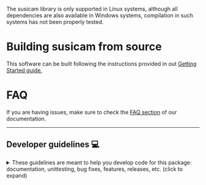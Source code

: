 The susicam library is only supported in Linux systems, although all dependencies are also available in Windows systems,
compilation in such systems has not been properly tested. 

# Building susicam from source
This software can be built following the instructions provided in out [Getting Started guide.](https://imsy.pages.dkfz.de/issi/susicam/getting_started.html)

# FAQ
If you are having issues, make sure to check the [FAQ section](https://imsy.pages.dkfz.de/issi/susicam/faq.html) of our documentation. 



---

## **Developer guidelines** :computer: 
<details>
<summary>
These guidelines are meant to help you develop code for this package: documentation, unittesting, bug fixes, features, releases, etc. (click to expand)

</summary>

### General rules
1. Binary files can NOT be added to the repository, ideally you should develop your code in `.cpp, .h` files.
   Example of files that should NOT be added to the repository: `.png`, `.tif`, `.npy`, `.pkl`, `.dat`, `.html`
   If you have doubts about the files you are committing, you can always ask for help.
2. Branch naming follows `git flow` conventions, you can find a cheatsheet with the most common commands here 
   [GitFlow](https://danielkummer.github.io/git-flow-cheatsheet/). 
   In order to initialize git flow in your environment you need to run:
   
   `git flow init -d`
   
   Before starting your `feature`, `hotfix`, etc.
   you need to create a task in the [SUSICAM work board](https://git.dkfz.de/imsy/issi/susicam/-/issues).
   After creating the task you will see a number like this `18` in the title of the task. You should use this for 
   naming your branch. For example: 
   
   `git flow feature start 18-my_branch_name`
   
   This will create a branch with the name `feature/18-my_branch_name`, notice that `git flow` prepends `feature` to 
   the branch name automatically. More details on how to finish the branch can be found  in the section [contributing a feature](#contributing-a-featurebug-fix)
3. You need to have implemented tests for your code before merging into develop, we use GoogleTests for that. You also need to have written documentation for your implementations.

### Documentation :book: 

Ideally all your code should be documented, the markup used for the documentation is [**Doxygen-style**](https://www.doxygen.nl/manual/docblocks.html). 
You should stick to it. The documentation can be built by doing the following. 
```bash
cd doc
sudo apt install -y doxygen graphviz
pip install -U sphinx furo breathe
doxygen Doxyfile
make html SPHINXOPTS="-j4"
```
After that, you should see a build directory where the html code is written to.


### Unittesting :test_tube: 

As mentioned before, your code should ideally be tested thoroughly. For this we use `unittests`. You can find examples of
it in the already created unittests in our repository. 

### Contributing a feature/bug fix :bug:
If you have doubts on how to finish your feature branch, you can always ask for help
1. Create issue on the [SUSICAM work board](https://git.dkfz.de/imsy/issi/susicam/-/issues), if a task does not exist yet.
2. Assign the task to you.
3. Create the `feature` branch: `git flow feature start <branch_name>`. 
   >`<branch_name>` has to match the following pattern: `<task_number>-<short_description_of_task>`
4. Update `feature` branch: `git checkout <branch_name> && git merge develop`
5. Run tests in `feature` branch
6. Create a merge request for your feature in gitlab, select `develop` and the destination branch and assign reviewers
7. The branch will be reviewed and automatically merged if there are no requested changes

### Contributing a hotfix :fire: 
The version tag has to match the following pattern: `v<x>.<y>.<z>` with `x=major, y=minor, z=patch` version number

1. Create a task on the [SUSICAM work board](https://git.dkfz.de/imsy/issi/susicam/-/issues), if a task does not exist yet.
2. Set the task priority to high, if not done yet.
3. Assign the task to you.
4. Create the `hotfix` branch: `git flow hotfix start <branch_name>`.
   > `<branch_name>` has to match the following pattern: `<task_number>-<short_description_of_task>`
5. Commit your hot fixes.
6. Bump the version number in the last commit. Increment the patch number of the latest version tag by one. Following files have to be touched:
    * `doc/conf.py`
7. Finish the `hotfix` by specifying the version tag and the message: `git flow hotfix finish <task_number>-<branch_name> -T <version_tag> -m "Release of susi package"`
8. The `hotfix` branch has been merged into `main` and `develop`. The `hotfix` branch has been deleted locally and remotely. You are now on `develop` branch, which has to be pushed.
9. Switch to `main` branch and also push it.
10. Also push the version tag: `git push origin <version_tag>`, or alternatively `git push --tags`
11. Change status of the task to `resolved`.

## Preparing a release :package: 
The version tag has to match the following pattern: `v<x>.<y>.<z>` with `x=major, y=minor, z=patch` version number

1. Releases are tracked via [milestones](https://git.dkfz.de/imsy/issi/susicam/-/milestones).
2. Make sure that all tasks relevant for the corresponding milestone have been resolved.
3. Create a `release` branch: `git flow release start <version_tag>`. The version tag is the title of the milestone.
4. Perform testing on the `release` branch.
    * run tests
    * Fix issues on the `release` branch
    * Repeat testing procedure until no errors occur
5. Update release number. Following files have to be touched:
    * `doc/conf.py`
6. Finish a release: `git flow release finish <branch_name> -T <version_tag> -m "Release of susicam package"`
7. Push `develop` branch and `master` branch.
8. Push tags with `git push origin <version_tag>`, or alternatively `git push --tags`
9. Change status of all release-relevant tasks to resolved (if not done already).

### Finished or deprecated branches :older_adult: 

Branches that are no longer in use or that have been merged into develop should be deleted, except persistent branches such as `documentation`.
If you followed the guidelines for finishing a feature, your feature branch should have been deleted automatically.
If you merged into develop but your branch is still there, you can delete it manually by doing 

>Make sure that your code is already in develop (before delete branches) by going to [susicam](https://git.dkfz.de/imsy/issi/susicam) and checking the develop branch

`git branch -d <branch-name>`
`git push origin --delete <branch-name>`

</details>
